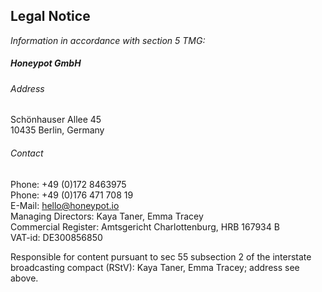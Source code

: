 ## Legal Notice

_Information in accordance with section 5 TMG:_

##### Honeypot GmbH

###### Address
Schönhauser Allee 45<br />
10435 Berlin, Germany<br />

###### Contact
Phone: +49 (0)172 8463975<br />
Phone: +49 (0)176 471 708 19<br />
E-Mail: hello@honeypot.io<br />
Managing Directors: Kaya Taner, Emma Tracey<br />
Commercial Register: Amtsgericht Charlottenburg, HRB 167934 B<br />
VAT-id: DE300856850

Responsible for content pursuant to sec 55 subsection 2 of the interstate
broadcasting compact (RStV): Kaya Taner, Emma Tracey; address see above. 
